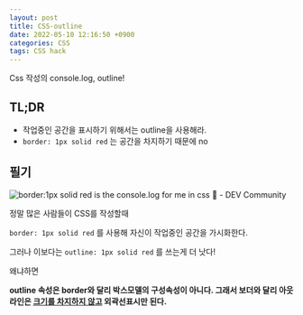 ```yaml
---
layout: post
title: CSS-outline
date: 2022-05-10 12:16:50 +0900
categories: CSS
tags: CSS hack
---
```




Css 작성의 console.log, outline! 

## TL;DR

- 작업중인 공간을 표시하기 위해서는 outline을 사용해라.
- `border: 1px solid red` 는 공간을 차지하기 때문에 no



## 필기

![border:1px solid red is the console.log for me in css 🤣 - DEV Community](https://dev.to/social_previews/comment/264160.png)



정말 많은 사람들이 CSS를 작성할때 

`border: 1px solid red` 를 사용해 자신이 작업중인 공간을 가시화한다. 

그러나 이보다는 `outline: 1px solid red` 를 쓰는게 더 낫다!

왜냐하면 

**outline 속성은 border와 달리 박스모델의 구성속성이 아니다. 그래서 보더와 달리 아웃라인은 <u>크기를 차지하지 않고</u> 외곽선표시만 된다.**



